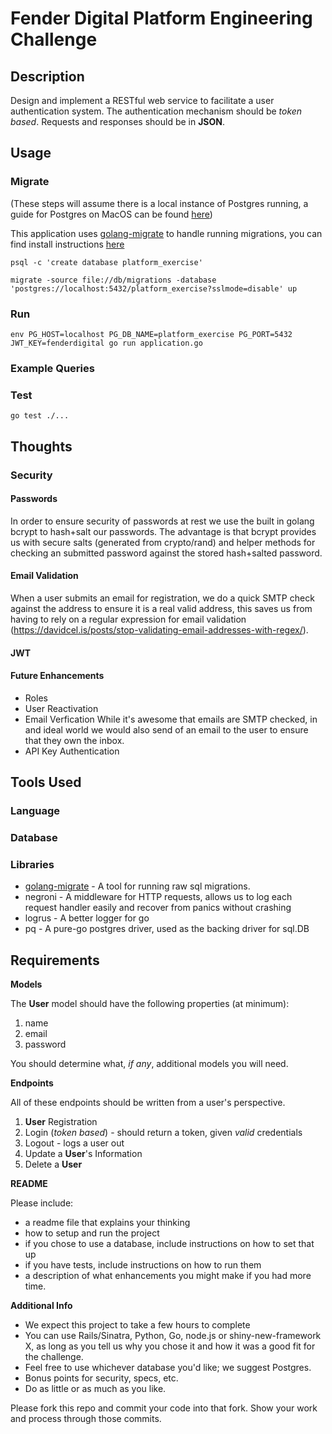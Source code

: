 # Fender Digital Platform Engineering Challenge

## Description

Design and implement a RESTful web service to facilitate a user authentication system. The authentication mechanism should be *token based*. Requests and responses should be in **JSON**.

## Usage

### Migrate

(These steps will assume there is a local instance of Postgres running, a guide for Postgres on MacOS can be found [here](https://www.codementor.io/engineerapart/getting-started-with-postgresql-on-mac-osx-are8jcopb#3-configuring-postgres))

This application uses [golang-migrate](https://github.com/golang-migrate/migrate) to handle running migrations, you can find install instructions [here](https://github.com/golang-migrate/migrate/tree/master/cli)

`psql -c 'create database platform_exercise'`

`migrate -source file://db/migrations -database 'postgres://localhost:5432/platform_exercise?sslmode=disable' up`

### Run

`env PG_HOST=localhost PG_DB_NAME=platform_exercise PG_PORT=5432 JWT_KEY=fenderdigital go run application.go`

### Example Queries

### Test

`go test ./...`

## Thoughts

### Security

#### Passwords

In order to ensure security of passwords at rest we use the built in golang bcrypt to hash+salt our passwords. The advantage is that bcrypt provides us with secure salts (generated from crypto/rand) and helper methods for checking an submitted password against the stored hash+salted password.

#### Email Validation

When a user submits an email for registration, we do a quick SMTP check against the address to ensure it is a real valid address, this saves us from having to rely on a regular expression for email validation (https://davidcel.is/posts/stop-validating-email-addresses-with-regex/).

#### JWT

#### Future Enhancements

* Roles
* User Reactivation
* Email Verfication
  While it's awesome that emails are SMTP checked, in and ideal world we would also send of an email to the user to ensure that they own the inbox.
* API Key Authentication

## Tools Used

### Language

### Database

### Libraries

* [golang-migrate](https://github.com/golang-migrate/migrate) - A tool for running raw sql migrations.
* negroni - A middleware for HTTP requests, allows us to log each request handler easily and recover from panics without crashing
* logrus - A better logger for go
* pq - A pure-go postgres driver, used as the backing driver for sql.DB

## Requirements

**Models**

The **User** model should have the following properties (at minimum):

1. name
2. email
3. password

You should determine what, *if any*, additional models you will need.

**Endpoints**

All of these endpoints should be written from a user's perspective.

1. **User** Registration
2. Login (*token based*) - should return a token, given *valid* credentials
3. Logout - logs a user out
4. Update a **User**'s Information
5. Delete a **User**

**README**

Please include:
- a readme file that explains your thinking
- how to setup and run the project
- if you chose to use a database, include instructions on how to set that up
- if you have tests, include instructions on how to run them
- a description of what enhancements you might make if you had more time.

**Additional Info**

- We expect this project to take a few hours to complete
- You can use Rails/Sinatra, Python, Go, node.js or shiny-new-framework X, as long as you tell us why you chose it and how it was a good fit for the challenge.
- Feel free to use whichever database you'd like; we suggest Postgres.
- Bonus points for security, specs, etc.
- Do as little or as much as you like.

Please fork this repo and commit your code into that fork.  Show your work and process through those commits.
